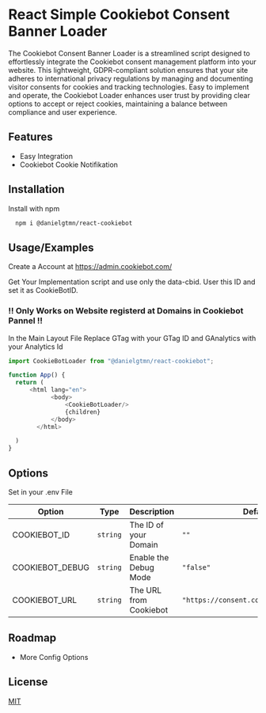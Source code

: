 # React Simple Cookiebot Consent Banner Loader

The Cookiebot Consent Banner Loader is a streamlined script designed to effortlessly integrate the Cookiebot consent management platform into your website. This lightweight, GDPR-compliant solution ensures that your site adheres to international privacy regulations by managing and documenting visitor consents for cookies and tracking technologies. Easy to implement and operate, the Cookiebot Loader enhances user trust by providing clear options to accept or reject cookies, maintaining a balance between compliance and user experience.
## Features

- Easy Integration
- Cookiebot Cookie Notifikation

## Installation

Install  with npm

```bash
  npm i @danielgtmn/react-cookiebot
```

## Usage/Examples
Create a Account at https://admin.cookiebot.com/ 

Get Your Implementation script and use only the data-cbid.
User this ID and set it as CookieBotID.

###  !! Only Works on Website registerd at Domains in Cookiebot Pannel !!

In the Main Layout File
Replace GTag with your GTag ID and GAnalytics with your Analytics Id

```javascript
import CookieBotLoader from "@danielgtmn/react-cookiebot";

function App() {
  return (
      <html lang="en">
            <body>
                <CookieBotLoader/>
                {children}
            </body>
        </html>

  )
}
```

## Options
Set in your .env File

| Option | Type     | Description            | Default   |
|--------|----------|------------------------|-----------|
| COOKIEBOT_ID | `string` | The ID of your Domain  | `""`      |
| COOKIEBOT_DEBUG | `string` | Enable the Debug Mode  | `"false"` |
| COOKIEBOT_URL | `string` | The URL from Cookiebot | `"https://consent.cookiebot.com/uc.js"` |
## Roadmap

- More Config Options

## License

[MIT](https://choosealicense.com/licenses/mit/)
